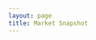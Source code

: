 ```yaml
---
layout: page
title: Market Snapshot
---
```

<meta charset="utf-8">

<head>
  <style>
    @import url(http://fonts.googleapis.com/css?family=Yanone+Kaffeesatz:400,700);
    @import url(/js/cubism/style.css);
    
    /*
    body {
    font-family: "Helvetica Neue", Helvetica, sans-serif;
    margin: 30px auto;
    width: 1280px;
    position: relative;
    }
  
    header {
      padding: 6px 0;
    }
    
    .group {
      margin-bottom: 1em;
    }
    
    .axis {
      font: 8px sans-serif;
      position: fixed;
      pointer-events: none;
      z-index: 2;
    }
    
    .axis text {
      -webkit-transition: fill-opacity 250ms linear;
    }
    
    .axis path {
      display: none;
    }
    
    .axis line {
      stroke: #000;
      shape-rendering: crispEdges;
    }
    
    .axis.top {
      background-image: linear-gradient(top, #fff 0%, rgba(255,255,255,0) 100%);
      background-image: -o-linear-gradient(top, #fff 0%, rgba(255,255,255,0) 100%);
      background-image: -moz-linear-gradient(top, #fff 0%, rgba(255,255,255,0) 100%);
      background-image: -webkit-linear-gradient(top, #fff 0%, rgba(255,255,255,0) 100%);
      background-image: -ms-linear-gradient(top, #fff 0%, rgba(255,255,255,0) 100%);
      top: 0px;
      padding: 0 0 24px 0;
    }
    
    .axis.bottom {
      background-image: linear-gradient(bottom, #fff 0%, rgba(255,255,255,0) 100%);
      background-image: -o-linear-gradient(bottom, #fff 0%, rgba(255,255,255,0) 100%);
      background-image: -moz-linear-gradient(bottom, #fff 0%, rgba(255,255,255,0) 100%);
      background-image: -webkit-linear-gradient(bottom, #fff 0%, rgba(255,255,255,0) 100%);
      background-image: -ms-linear-gradient(bottom, #fff 0%, rgba(255,255,255,0) 100%);
      bottom: 0px;
      padding: 24px 0 0 0;
    }
    
    .horizon {
      border-bottom: solid 1px #000;
      overflow: hidden;
      position: relative;
    }
    
    .horizon {
      border-top: solid 1px #000;
      border-bottom: solid 1px #000;
    }
    
    .horizon + .horizon {
      border-top: none;
    }
    
    .horizon canvas {
      display: block;
    }
    
    .horizon .title,
    .horizon .value {
      bottom: 0;
      line-height: 30px;
      margin: 0 6px;
      position: absolute;
      text-shadow: 0 1px 0 rgba(255,255,255,.5);
      white-space: nowrap;
    }
    
    .horizon .title {
      left: 0;
    }
    
    .horizon .value {
      right: 0;
    }
    
    .line {
      background: #000;
      z-index: 2;
    }
    */
  </style>
  
  <script src="//d3js.org/d3.v2.min.js" charset="utf-8"></script>
  <script src="https://square.github.io/cubism/cubism.v1.min.js"></script>
</head>

<body id="demo">
  <script>
    // Create Context
    var context = cubism.context()
        .serverDelay(0) // Collection lag
        .step(24 * 60 * 60 * 1000) // step(60 * 60 * 1000) - sixty minutes per value
        .size(1450) // 1290 Number of Observation to parse
        .stop();
        
    alert( 'Bit of patience required...' )
    
    // Add Ruler
    d3.select("body").selectAll(".axis")
        .data(["top", "bottom"])
      .enter().append("div")
        .attr("class", function(d) { return d + " axis"; })
        .each(function(d) { d3.select(this).call(context.axis().ticks(12).orient(d)); });
    
    // Add vertical line
    d3.select("body").append("div")
        .attr("class", "rule")
        .call(context.rule());
    
    // Plot Horizon Graphs
    d3.select("body").selectAll(".horizon")
        .data([ 'AU200_AUD',     'AUD_CAD', 'AUD_CHF', 'AUD_HKD', 'AUD_JPY', 'AUD_NZD', 'AUD_SGD', 'AUD_USD',
                'BCO_USD', 'CAD_CHF', 'CAD_HKD', 'CAD_JPY', 'CAD_SGD', 'CH20_CHF', 'CHF_HKD', 'CHF_JPY',
                'CHF_ZAR', 'CORN_USD', 'DE10YB_EUR', 'DE30_EUR', 'EU50_EUR', 'EUR_AUD', 'EUR_CAD', 'EUR_CHF',
                'EUR_CZK', 'EUR_DKK', 'EUR_GBP', 'EUR_HKD', 'EUR_HUF', 'EUR_JPY', 'EUR_NOK', 'EUR_NZD', 'EUR_PLN',
                'EUR_SEK', 'EUR_SGD', 'EUR_TRY', 'EUR_USD', 'EUR_ZAR', 'FR40_EUR', 'GBP_AUD', 'GBP_CAD', 'GBP_CHF',
                'GBP_HKD', 'GBP_JPY', 'GBP_NZD', 'GBP_PLN', 'GBP_SGD', 'GBP_USD', 'GBP_ZAR', 'HK33_HKD', 'HKD_JPY',
                'JP225_USD', 'NAS100_USD', 'NATGAS_USD', 'NL25_EUR', 'NZD_CAD', 'NZD_CHF', 'NZD_HKD', 'NZD_JPY', 'NZD_SGD',
                'NZD_USD', 'SG30_SGD', 'SGD_CHF', 'SGD_HKD', 'SGD_JPY', 'SOYBN_USD', 'SPX500_USD', 'SUGAR_USD', 'TRY_JPY',
                'UK100_GBP', 'UK10YB_GBP', 'US2000_USD', 'US30_USD', 'USB02Y_USD', 'USB05Y_USD', 'USB10Y_USD', 'USB30Y_USD',
                'USD_CAD', 'USD_CHF', 'USD_CNH', 'USD_CZK', 'USD_DKK', 'USD_HKD', 'USD_HUF', 'USD_INR', 'USD_JPY', 'USD_MXN',
                'USD_NOK', 'USD_PLN', 'USD_SAR', 'USD_SEK', 'USD_SGD', 'USD_THB', 'USD_TRY', 'USD_ZAR', 'WHEAT_USD', 'WTICO_USD',
                'XAG_AUD', 'XAG_CAD', 'XAG_CHF', 'XAG_EUR', 'XAG_GBP', 'XAG_HKD', 'XAG_JPY', 'XAG_NZD', 'XAG_SGD', 'XAG_USD',
                'XAU_AUD', 'XAU_CAD', 'XAU_CHF', 'XAU_EUR', 'XAU_GBP', 'XAU_HKD', 'XAU_JPY', 'XAU_NZD', 'XAU_SGD', 'XAU_USD',
                'XAU_XAG', 'XCU_USD', 'XPD_USD', 'XPT_USD'].map(stock))
      .enter().insert("div", ".bottom")
        .attr("class", "horizon")
      .call(context.horizon()
        .format(d3.format("+,.2p"))
        .height(25));
    
    // Set Focus on the Ruler / Axis
    context.on("focus", function(i) {
      d3.selectAll(".value").style("right", i == null ? null : context.size() - i + "px");
    });
    
    // Create Metrics by Reading from CSV file
    function stock(name) {
      var format = d3.time.format("%Y-%m-%d");
      return context.metric(function(start, stop, step, callback) {
          d3.csv("/js/cubism/snapshot.csv", function(rows) {
              rows = rows.map(function(d) {
                  return [format.parse(d.Date), +d[name]];
              }).filter(function(d) {
                  return d[1];
              }).reverse();
              var date = rows[0][0],
                  compare = rows[0][1],
                  value = rows[0][1],
                  values = [value];
              rows.forEach(function(d) {
                  while ((date = d3.time.day.offset(date, 1)) < d[0]) values.push(value);
                  values.push(value = (d[1] - compare) / compare);
              });
              callback(null, values.slice(-context.size()));
          });
      }, name);
    }

  </script>
</body>

